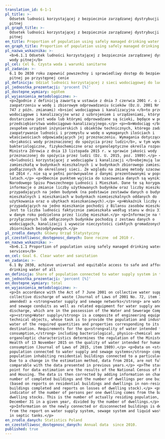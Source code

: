 ```yaml
---
translation_id: 6-1-1
pl_title: >-
  Odsetek ludności korzystającej z bezpiecznie zarządzanej dystrybucji wody
  pitnej
pl_graph_title: >-
  Odsetek ludności korzystającej z bezpiecznie zarządzanej dystrybucji wody
  pitnej
en_title: Proportion of population using safely managed drinking water services
en_graph_title: Proportion of population using safely managed drinking water services
pl_nazwa_wskaznika: >-
  <b>6.1.1 Odsetek ludności korzystającej z bezpiecznie zarządzanej dystrybucji
  wody pitnej</b>
pl_cel: Cel 6. Czysta woda i warunki sanitarne
pl_zadanie: >-
  6.1 Do 2030 roku zapewnić powszechny i sprawiedliwy dostęp do bezpiecznej wody
  pitnej po przystępnej cenie
pl_definicja: Udział ludności korzystającej z sieci wodociągowej do ludności ogółem.
pl_jednostka_prezentacji: 'procent [%]'
pl_dostepne_wymiary: ogółem
pl_wyjasnienia_metodologiczne: >-
  <p>Zgodnie z definicją zawartą w ustawie z dnia 7 czerwca 2001 r. o zbiorowym
  zaopatrzeniu w wodę i zbiorowym odprowadzaniu ścieków (Dz.U. 2001 Nr 72 poz.
  747 z późn. zmianami) <b>sieć wodociągowa i kanalizacyjna </b>to przewody
  wodociągowe i kanalizacyjne wraz z uzbrojeniem i urządzeniami, którymi
  dostarczana jest woda lub którymi odprowadzane są ścieki, będące w posiadaniu
  przedsiębiorstwa wodociągowo-kanalizacyjnego.</p> <p><b>Wodociąg </b>jest
  zespołem urządzeń inżynierskich i obiektów technicznych, którego zadaniem jest
  zaopatrywanie ludności i przemysłu w wodę o wymaganych ilościach i
  właściwościach odpowiadających jej przeznaczeniu. Wymagania dotyczące
  <b>jakości wody przeznaczonej do spożycia przez ludzi</b>, w tym wymagania
  bakteriologiczne, fizykochemiczne oraz organoleptyczne określa rozporządzenie
  Ministra Zdrowia z dnia 13 listopada 2015 r. w sprawie jakości wody
  przeznaczonej do spożycia przez ludzi (Dz. U. 2015, poz. 1989).</p> <p>Dane o
  <b>ludności korzystającej z wodociągów i kanalizacji </b>obejmują ludność
  zamieszkałą w budynkach mieszkalnych i w budynkach zbiorowego zamieszkania
  podłączonych do określonej sieci. Ze względu na zmianę metody szacowania, dane
  od 2014 r. nie są w pełni porównywalne z danymi prezentowanymi w poprzednich
  latach.</p> <p>Obecnie punktem wyjścia do szacowania danych są wyniki
  Narodowego Spisu Powszechnego Ludności i Mieszkań. Dane te są korygowane o
  informacje o zmianie liczby użytkowanych budynków oraz liczby mieszkań
  przypadających na jeden budynek (na podstawie zestawów danych o budynkach
  mieszkalnych i mieszkaniach w budynkach niemieszkalnych oddanych do
  użytkowania oraz o ubytkach mieszkaniowych).</p> <p>Wskaźnik liczby osób
  przypadających na jedno mieszkanie pochodzi z Bilansu zasobów mieszkaniowych.
  Jest to liczba ludności faktycznie zamieszkała według stanu w dniu 31 grudnia
  w danym roku podzielona przez liczbę mieszkań.</p> <p>Informacje na temat nowo
  przyłączonych lub odłączonych budynków pochodzą z zestawu danych o
  wodociągach, kanalizacji i wywozie nieczystości ciekłych gromadzonych w
  zbiornikach bezodpływowych.</p>
pl_zrodlo_danych: Główny Urząd Statystyczny
pl_czestotliwosc_dostępnosc_danych: Dane roczne  od 2010 r.
en_nazwa_wskaznika: >-
  <b>6.1.1 Proportion of population using safely managed drinking water
  services</b>
en_cel: Goal 6. Clear water and sanitation
en_zadanie: >-
  6.1 By 2030, achieve universal and equitable access to safe and affordable
  drinking water of all
en_definicja: Share of population connected to water supply system in total population.
en_jednostka_prezentacji: 'percent [%]'
en_dostepne_wymiary: total
en_wyjasnienia_metodologiczne: >-
  <p>In accordance with the Act of 7 June 2001 on collective water supply and
  collective discharge of waste (Journal of Laws of 2001 No. 72, item 747 as
  amended) a <strong>water supply and sewage networks</strong> are water supply
  and sewage conduits as well as related equipment for water supply and sewage
  discharge, which are in the possession of the Water and Sewerage Company.</p>
  <p><strong>Water supply</strong> is a composite of engineering equipment and
  technical objects, whose task is to provide the population and industry in the
  water of the required quantities and properties corresponding to its
  destination. Requirements for the qu<strong>ality of water intended for human
  consumption,</strong> including bacteriological, physico-chemical and
  organoleptic characteristics determines the regulation of the Minister of
  Health of 13 November 2015 on the quality of water intended for human
  consumption (Journal of Laws of 2015, item 1989).</p> <p>Data on <strong>urban
  population connected to water supply and sewage systems</strong> comprise the
  population inhabiting residential buildings connected to a particular network.
  Due to a change in the estimation method, data from 2014, are not fully
  comparable with the data presented in previous years.</p> <p>The starting
  point for data estimation are the results of the National Census of Population
  and Housing. The data is then corrected by adding information on change of the
  number of completed buildings and the number of dwellings per one building
  (based on reports on residential buildings and dwellings in non-residential
  buildings completed and reports on losses of dwelling stock).</p> <p>The
  indicator of the number of persons per one dwelling comes from the balance of
  dwelling stocks. This is the number of actually residing population, as of
  December 31 in a given year, divided by the number of dwellings.</p>
  <p>Information on the newly connected or disconnected buildings is derived
  from the report on water supply system, sewage system and liquid waste stored
  in septic tanks.</p>
en_zrodlo_danych: Statistics Poland
en_czestotliwosc_dostępnosc_danych: Annual data  since 2010.
published: true
---
```

